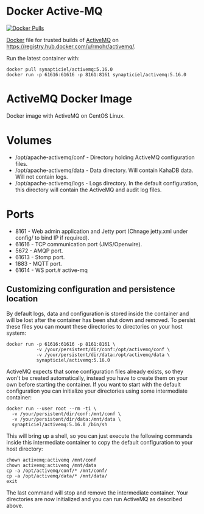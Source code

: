 Docker Active-MQ
===============

[![Docker Pulls](https://img.shields.io/docker/pulls/rmohr/activemq.svg?maxAge=2592000)](https://hub.docker.com/r/synapticiel/activemq/)

[Docker](https://www.docker.io/) file for trusted builds of [ActiveMQ](http://activemq.apache.org/) on https://registry.hub.docker.com/u/rmohr/activemq/.

Run the latest container with:

    docker pull synapticiel/activemq:5.16.0
    docker run -p 61616:61616 -p 8161:8161 synapticiel/activemq:5.16.0
	
	
# ActiveMQ Docker Image
Docker image with ActiveMQ  on CentOS Linux.

# Volumes

* /opt/apache-activemq/conf - Directory holding ActiveMQ configuration files.
* /opt/apache-activemq/data - Data directory. Will contain KahaDB data. Will not contain logs.
* /opt/apache-activemq/logs - Logs directory. In the default configuration, this directory will contain the ActiveMQ and audit log files.

# Ports

* 8161    - Web admin application and Jetty port (Chnage jetty.xml under config/ to bind IP if required).
* 61616   - TCP communication port (JMS/Openwire).
* 5672    - AMQP port.
* 61613   - Stomp port.
* 1883    - MQTT port.
* 61614   - WS port.# active-mq


Customizing configuration and persistence location
--------------------------------------------------
By default logs, data and configuration is stored inside the container and will be
lost after the container has been shut down and removed. To persist these
files you can mount these directories to directories on your host system:

    docker run -p 61616:61616 -p 8161:8161 \
               -v /your/persistent/dir/conf:/opt/activemq/conf \
               -v /your/persistent/dir/data:/opt/activemq/data \
               synapticiel/activemq:5.16.0

ActiveMQ expects that some configuration files already exists, so they won't be
created automatically, instead you have to create them on your own before
starting the container. If you want to start with the default configuration you
can initialize your directories using some intermediate container:

    docker run --user root --rm -ti \
      -v /your/persistent/dir/conf:/mnt/conf \
      -v /your/persistent/dir/data:/mnt/data \
      synapticiel/activemq:5.16.0 /bin/sh

This will bring up a shell, so you can just execute the following commands
inside this intermediate container to copy the default configuration to your
host directory:

    chown activemq:activemq /mnt/conf
    chown activemq:activemq /mnt/data
    cp -a /opt/activemq/conf/* /mnt/conf/
    cp -a /opt/activemq/data/* /mnt/data/
    exit

The last command will stop and remove the intermediate container. Your
directories are now initialized and you can run ActiveMQ as described above.
